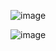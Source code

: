 ![image]({'https://img.shields.io/jenkins/coverage/cobertura?jobUrl=http%3A%2F%2Fmyjenkins.zapto.org%3A8080%2Fview%2FView%2520test%2Fjob%2Fchat-application-client-react%2Fjob%2Fmaster%2FlastSuccessfulBuild%2Fcobertura%2Fapi%2Fjson;})

![image]({http://myjenkins.zapto.org:8080/job/chat-application-client-react/job/master/badge/icon?flat})